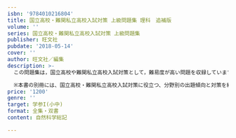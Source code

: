 ```yaml
---
isbn: '9784010216804'
title: 国立高校・難関私立高校入試対策 上級問題集 理科　追補版
volume: ''
series: 国立高校・難関私立高校入試対策 上級問題集
publisher: 旺文社
pubdate: '2018-05-14'
cover: ''
author: 旺文社／編集
description: >-
  この問題集は，国立高校や難関私立高校入試対策として，難易度が高い問題を収録しています。厳選されたハイレベルな過去問を解くことによって，入試を突破するための実力を着実に養えます。詳い解説を収録した別冊解答も付いているので，解けなかった問題もその解き方を身につけることができます。最後には，実力を試せる模擬試験も収録しています。

  ※本書の別冊には、国立高校・難関私立高校入試対策に役立つ、分野別の出題傾向と対策を紹介した分析記事を追補しています。
price: '1200'
genre: ''
target: 学参I(小中)
format: 全集・双書
content: 自然科学総記

---
```

